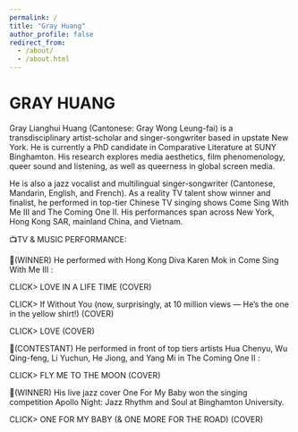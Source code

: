 ```yaml
---
permalink: /
title: "Gray Huang"
author_profile: false
redirect_from: 
  - /about/
  - /about.html
---
```



GRAY HUANG
======
Gray Lianghui Huang (Cantonese: Gray Wong Leung-fai) is a transdisciplinary artist-scholar and singer-songwriter based in upstate New York. He is currently a PhD candidate in Comparative Literature at SUNY Binghamton. His research explores media aesthetics, film phenomenology, queer sound and listening, as well as queerness in global screen media.

He is also a jazz vocalist and multilingual singer-songwriter (Cantonese, Mandarin, English, and French). As a reality TV talent show winner and finalist, he performed in top-tier Chinese TV singing shows Come Sing With Me III and The Coming One II. His performances span across New York, Hong Kong SAR, mainland China, and Vietnam.

📺TV & MUSIC PERFORMANCE:

🎤(WINNER) He performed with Hong Kong Diva Karen Mok in Come Sing With Me III :

CLICK> LOVE IN A LIFE TIME (COVER)

CLICK> If Without You (now, surprisingly, at 10 million views — He’s the one in the yellow shirt!) (COVER)

CLICK> LOVE (COVER)

🎤(CONTESTANT) He performed in front of top tiers artists Hua Chenyu, Wu Qing-feng, Li Yuchun, He Jiong, and Yang Mi in The Coming One II :

CLICK> FLY ME TO THE MOON (COVER)

🎤(WINNER) His live jazz cover One For My Baby won the singing competition Apollo Night: Jazz Rhythm and Soul at Binghamton University.

CLICK> ONE FOR MY BABY (& ONE MORE FOR THE ROAD) (COVER)
